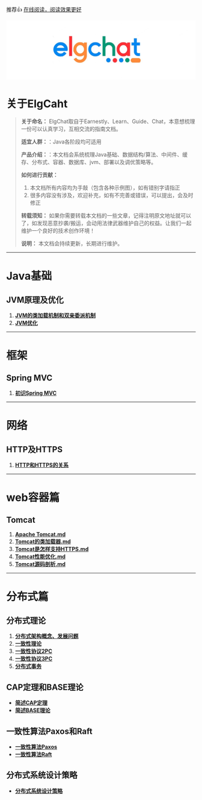 推荐👍 [在线阅读，阅读效果更好](http://elgchat.com)

![](assets/1B61E8B8-8862-4EC7-AA02-BDEEA16F666D.png)

# 关于ElgCaht

> **关于命名：** ElgChat取自于Earnestly、Learn、Guide、Chat，本意想梳理一份可以认真学习，互相交流的指南文档。
> 
> **适宜人群：**：Java各阶段均可适用
> 
> **产品介绍：**：本文档会系统梳理Java基础、数据结构/算法、中间件、缓存、分布式、容器、数据库、jvm、部署以及调优策略等。
> 
> **如何进行贡献：** 
>   1. 本文档所有内容均为手敲（包含各种示例图），如有错别字请指正
>   2. 很多内容没有涉及，欢迎补充，如有不完善或错误，可以提出，会及时修正
>   
> **转载须知：** 如果你需要转载本文档的一些文章，记得注明原文地址就可以了，如发现恶意抄袭/搬运，会动用法律武器维护自己的权益。让我们一起维护一个良好的技术创作环境！
> 
> **说明：** 本文档会持续更新，长期进行维护。

****
# Java基础

## JVM原理及优化
  1. **[JVM的类加载机制和双亲委派机制](docs/jvm/JVM的类加载机制和双亲委派机制.md)**
  2. **[JVM优化](docs/jvm/JVM优化.md)**

****

# 框架

## Spring MVC
 1. **[初识Spring MVC](docs/springmvc/初识SpringMVC.md)**

****
# 网络

## HTTP及HTTPS

  1. **[HTTP和HTTPS的关系](docs/network/HTTP和HTTPS的关系.md)**

****
# web容器篇

## Tomcat
1.  **[Apache Tomcat.md](docs/webContainer/Apache%20Tomcat.md)** 
2.  **[Tomcat的类加载器.md](docs/webContainer/Tomcat的类加载器.md)** 
3.  **[Tomcat是怎样支持HTTPS.md](docs/webContainer/Tomcat是怎样支持HTTPS.md)** 
4.  **[Tomcat性能优化.md](docs/webContainer/Tomcat性能优化.md)** 
5.  **[Tomcat源码剖析.md](docs/webContainer/Tomcat源码剖析.md)** 


****
# 分布式篇
## 分布式理论

  1. **[分布式架构概念、发展问题](docs/distributed/分布式架构概念、发展问题.md)**
  2. **[一致性理论](docs/distributed/一致性理论.md)**
  3. **[一致性协议2PC](docs/distributed/一致性协议2PC.md)**
  4. **[一致性协议3PC](docs/distributed/一致性协议3PC.md)**
  5. **[分布式事务](docs/distributed/分布式事务.md)**

## CAP定理和BASE理论
  * **[简述CAP定理](docs/distributed/分布式CAP定理.md)**
  * **[简述BASE理论](docs/distributed/分布式BASE理论.md)**

## 一致性算法Paxos和Raft 
  * **[一致性算法Paxos](docs/distributed/一致性算法Paxos.md)**
  * **[一致性算法Raft](docs/distributed/一致性算法Raft.md)**

## 分布式系统设计策略
  * **[分布式系统设计策略](docs/distributed/分布式系统设计策略.md)**

